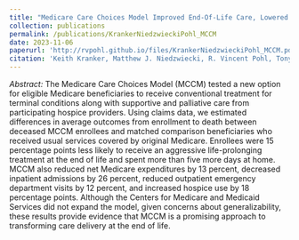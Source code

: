 ```yaml
---
title: "Medicare Care Choices Model Improved End-Of-Life Care, Lowered Medicare Expenditures, And Increased Hospice Use"
collection: publications
permalink: /publications/KrankerNiedzwieckiPohl_MCCM
date: 2023-11-06
paperurl: 'http://rvpohl.github.io/files/KrankerNiedzwieckiPohl_MCCM.pdf'
citation: 'Keith Kranker, Matthew J. Niedzwiecki, R. Vincent Pohl, Tonya L. Saffer, Arnold Chen, Jonathan Gellar, Lauren Vollmer Forrow, and Lynn Miescier. 2023. “Medicare Care Choices Model Improved End-Of-Life Care, Lowered Medicare Expenditures, And Increased Hospice Use.” <i>Health Affairs</i> 42(11), 1488–1497.'
---
```

<i>Abstract:</i> The Medicare Care Choices Model (MCCM) tested a new option for eligible Medicare beneficiaries to receive conventional treatment for terminal conditions along with supportive and palliative care from participating hospice providers. Using claims data, we estimated differences in average outcomes from enrollment to death between deceased MCCM enrollees and matched comparison beneficiaries who received usual services covered by original Medicare. Enrollees were 15 percentage points less likely to receive an aggressive life-prolonging treatment at the end of life and spent more than five more days at home. MCCM also reduced net Medicare expenditures by 13 percent, decreased inpatient admissions by 26 percent, reduced outpatient emergency department visits by 12 percent, and increased hospice use by 18 percentage points. Although the Centers for Medicare and Medicaid Services did not expand the model, given concerns about generalizability, these results provide evidence that MCCM is a promising approach to transforming care delivery at the end of life.
